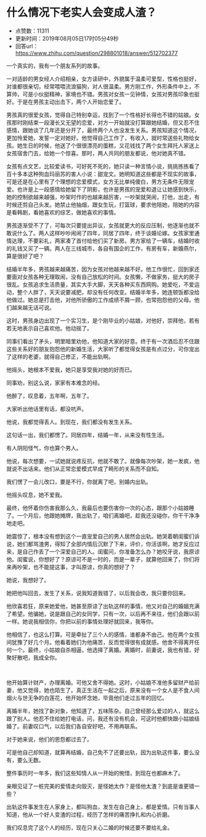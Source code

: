# 什么情况下老实人会变成人渣？
- 点赞数：11311
- 更新时间：2019年08月05日17时05分49秒
- 回答url：https://www.zhihu.com/question/298801018/answer/512702377
<body>
 <p data-pid="YhNScsWB">一个真实的，我有一个朋友系列的故事。</p>
 <p data-pid="jq4JrZMR">一对适龄的男女经人介绍相亲，女方读研中，外貌属于温柔可爱型，性格也挺好，对谁都很亲切，经常喂喂流浪猫狗，对人很温柔。男方刚工作，外形条件中上，不算帅，可是小伙挺精神，家境也不错。男孩对女孩一见钟情，女孩对男孩印象也挺好。于是在男孩主动出击下，两个人开始恋爱了。</p>
 <p data-pid="utQmubTs">男孩真的很爱女孩，觉得自己特别幸运，找到了一个性格好长得也不错的姑娘。女孩那时刚结束一段漫长又无望的恋爱，对方一开始就没打算跟她结婚，但又忍不住感情，跟她谈了几年还是分开了，最终两个人也没发生关系。男孩知道这个情况，更加怜爱她，发誓一定对她好。他觉得自己工作了，有收入，就时常送些礼物给女孩。她生日的时候，他送了个很很漂亮的蛋糕，又花钱找了两个女生拜托人家送上女孩宿舍门去，给她一个惊喜。那时，两人共同的朋友都说，他对她真不错。</p>
 <p data-pid="1CHAeY6g">女孩有点文艺，比较爱读书，可好死不死的，她只读一种言情小说，挑挑拣拣看了百十多本这种狗血玛丽苏的害人小说：甜宠文。她明知道这些都是不现实的故事，可是还是在心里有了个理想的恋爱模式，女方无比单纯傻白，男方无条件无限宠爱。也许是上一段感情给她留下了阴影，也许是男孩的宠爱和退让让她感到快乐，她的控制欲越来越强，吵架时作的也越来越厉害，一吵架就哭闹，打他，出走，有时候还剪自己头发。她禁止他抽烟，跟女生玩，打篮球，要求他陪她，陪她的内容是看韩剧，看她喜欢的综艺，做她喜欢的事情。</p>
 <p data-pid="Cjsc5QGp">男孩逐渐受不了了，可每次只要提出异议，女孩就更大的反应压制，他逐渐也就不敢说什么了。两人这样吵吵闹闹了四年，同居了四年，终于谈婚论嫁。女孩家里通情达理，不要彩礼，两家凑了首付给他们买了新房。男方家给了一辆车，结婚时收的礼钱又买了一辆。两人在三线城市，各自有国企的工作，有房有车，新婚燕尔，算是很好了吧？</p>
 <p data-pid="NjiuQnX-">结婚半年多，男孩越来越痛苦，因为女孩对他越来越不好。他工作很忙，回到家还要面对女孩各种无理取闹，没有自己放松的时间。女孩懒，不做家务，挺大的房子很乱。女孩追求生活质量，其实大手大脚，天天各种买东西网购。她爱吃，不爱运动，整个人胖了，天天说要减肥，却没有任何改变。结婚半年多，她连顿饭都没给他做过。她总是打击他，对他所骄傲的工作成绩不屑一顾，也常抱怨他的父母。他们越来越无话可说。</p>
 <p data-pid="HzUcXvRr">这时，男孩身边出现了一个实习生，是个刚毕业的小姑娘，对他好，崇拜他，若有若无地表示自己喜欢他。他动摇了。</p>
 <p data-pid="jilJEpVh">同事们看出了矛头，明里暗里劝他，他知道大家的好意。终于有一次酒后忍不住跟这些关系好的朋友抱怨他的新婚生活，大家听了都觉得女孩是有点过分，可你宠出了这样的老婆，就得自己修正，不能出轨啊。</p>
 <p data-pid="pajMahrv">他摇头，她根本不爱我，她只是享受我对她的好而已。</p>
 <p data-pid="_7LqjTXD">同事劝，别这么说，家家有本难念的经。</p>
 <p data-pid="lGKbdCGz">他醉了，叹息着，五年啊，五年了。</p>
 <p data-pid="GNfMiruv">大家听出他话里有话，都没吭声。</p>
 <p data-pid="r0yAQWCh">他说，我都觉得丢人。到现在，我们都没有发生关系。</p>
 <p data-pid="laSSmk0U">这句话一出，我们都愣了。同居四年，结婚一年，从来没有性生活。</p>
 <p data-pid="hfW8SdCE">有人阴阳怪气，你也算个男人。</p>
 <p data-pid="4uuVTms6">他说，每次想要，一试她就说疼反抗，他就不敢了。就像每次吵架，她一发疯，他就说不出话来。他们从正常恋爱模式早成了畸形的关系而不自知。</p>
 <p data-pid="AjzpVRga">我们愣了一会儿改口，要是不行，你就离了吧，别婚内出轨。</p>
 <p data-pid="RNmgZm4L">他摇头叹息，她不爱我。</p>
 <p data-pid="TAf6FFxQ">最终，他怀着你伤害我那么久，我最后也要伤害你一次的心态，跟那个小姑娘睡了。一个月后，他跟她摊牌，我出轨了，咱们离婚吧，趁我还没碰你，你干干净净地走吧。</p>
 <p data-pid="eMoob70L">她震惊了，根本没有想到这个一直宠爱自己的男人居然会出轨。她哭着朝闺蜜们诉说，她们都骂渣男，得知了全部内情后沉默了下来，评价，你活该啊，她才反应过来，是自己作丢了一个深爱自己的人。闺蜜问，你准备怎么办？她咬牙说，我原谅他。闺蜜说，你想好了？原谅可不是一时的，而是一辈子，就算他回来了，你们将来再吵架，也不能提这事，才叫原谅，你真的想好了？</p>
 <p data-pid="H4E9Y1H0">她说，我想好了。</p>
 <p data-pid="stjOEasL">她把他叫回去，发生了关系，说我知道我错了，以后我会改，我只要你回来。</p>
 <p data-pid="TZd1DE0w">他欣喜若狂，原来她爱他，她甚至原谅了出轨这样的事情，他又对自己的婚姻充满了希望。他骗她，说是跟自己的女同学，只有一次，以后再不来往，他们会跟以前一样。她说我相信你，你把以前的事情处理好就回来，我等你。</p>
 <p data-pid="fwKfINFa">他相信了，也这么打算。可是牵扯了三个人的感情，谁都身不由己。他在两个女孩间犹豫了好几个月。他看着她们为他痛苦，反而觉得很有成就感。他舍不得离开任何一个。最终，小姑娘自杀相逼，他选择了离婚。离婚时，前妻说，我也有错，好聚好散吧，我成全你。</p>
 <p class="ztext-empty-paragraph"><br></p>
 <p data-pid="RtyyLu79">他开始算计财产，办理离婚。可他又舍不得她。这时，小姑娘不准他多留财产给前妻，他又觉得，她也陌生了。真正生活在一起之后，原来没有一个女人是不食人间烟火与世无争的白莲花，他开始怀念她，毕竟他们走过五年的回忆。</p>
 <p data-pid="8eIqzcAh">离婚半年，她找了新对象，他知道了，五味陈杂。自己曾经那么爱过的人，就这么跟了别人。他忍不住给她打电话，问，我还有没有机会，可这时他都快跟小姑娘结婚了。前妻叹口气，以后我们各自安好吧，不用再联系。</p>
 <p data-pid="Bw9yjwFG">对于她来说，他们的恩怨都过去了。</p>
 <p data-pid="qOyO-r4B">可是他自己却知道，就算再结婚，自己免不了还要出轨，因为出轨这件事，要么没有，要么无数。</p>
 <p data-pid="SYp6bdEl">整件事历时一年多，我们这些知情人从一开始的惋惜，到现在也都麻木了。</p>
 <p data-pid="jASr1-M7">亲眼见证了一桩完美的爱情走向毁灭，是怪她太作？是怪他太渣？到底是谁更错一些？</p>
 <p data-pid="XFLm_hDW">出轨这件事发生在人家身上，都叫狗血，发生在自己身上，都是爱情。只有当事人知道，他从一个好人变渣的过程，经历了怎样的痛苦挣扎和内心折磨。</p>
 <p data-pid="-Wyp4pKx">我们叹息完了这个人的经历，现在只关心二婚的时候还要不要给礼金。</p>
 <p></p>
 <p></p>
</body>